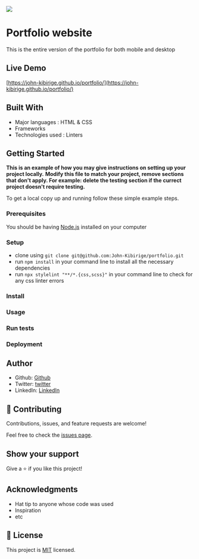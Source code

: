 ![](https://img.shields.io/badge/Microverse-blueviolet)

# Portfolio website

This is the entire version of the portfolio for both mobile and desktop

## Live Demo 
[https://john-kibirige.github.io/portfolio/](https://john-kibirige.github.io/portfolio/)

## Built With

-  Major languages : HTML & CSS
-  Frameworks
-  Technologies used : Linters

## Getting Started

**This is an example of how you may give instructions on setting up your project locally.**
**Modify this file to match your project, remove sections that don't apply. For example: delete the testing section if the currect project doesn't require testing.**

To get a local copy up and running follow these simple example steps.

### Prerequisites
You should be having [Node.js](https://nodejs.org/en/) installed on your computer
### Setup
- clone using ```git clone git@github.com:John-Kibirige/portfolio.git``` 
- run ```npm install``` in your command line to install all the necessary dependencies
- run ```npx stylelint "**/*.{css,scss}"``` in your command line to check for any css linter errors 

### Install

### Usage

### Run tests

### Deployment

## Author

-  Github: [Github](https://github.com/John-Kibirige)
-  Twitter: [twitter](https://twitter.com/kibirigejohn005)
-  LinkedIn: [LinkedIn](https://www.linkedin.com/in/kibirige-john-64160520a/trk=public_profile_samename-profile_profile-result-card_result-card_full-click&original_referer=https%3A%2F%2Fwww%2Egoogle%2Ecom%2F&originalSubdomain=ug)

## 🤝 Contributing

Contributions, issues, and feature requests are welcome!

Feel free to check the [issues page](../../issues/).

## Show your support

Give a ⭐️ if you like this project!

## Acknowledgments

-  Hat tip to anyone whose code was used
-  Inspiration
-  etc

## 📝 License

This project is [MIT](./MIT.md) licensed.

